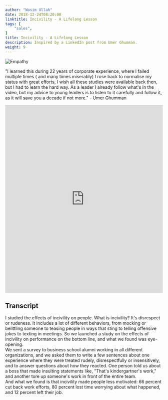 ```yaml
---
author: "Wasim Ullah"
date: 2018-12-24T08:20:00
linktitle: Incivility - A Lifelong Lesson
tags: [
    "sales",
]
title: Incivility - A Lifelong Lesson
description: Inspired by a LinkedIn post from Umer Ghumman.
weight: 9
---
```


![Empathy](/images/empathy.jpg)

"I learned this during 22 years of  corporate experience, where I failed multiple times ( and many times miserably)  I rose back to normalise my status with great efforts,  I wish all these studies were available back then,  but I had to learn the hard way. As a leader I already follow what's in the video, but my advice to young leaders is to listen to it carefully and follow it, as it will save you a decade if not more." - Umer Ghumman

<iframe src="https://www.linkedin.com/embed/feed/update/urn:li:ugcPost:6482856692534120448" height="600" width="100%" frameborder="0" allowfullscreen=""></iframe>

## Transcript
I studied the effects of incivility on people. What is incivility? It's disrespect or rudeness. It includes a lot of different behaviors, from mocking or belittling someone to teasing people in ways that sting to telling offensive jokes to texting in meetings. So we launched a study on the effects of incivility on performance on the bottom line, and what we found was eye-opening.<br>
We sent a survey to business school alumni working in all different organizations, and we asked them to write a few sentences about one experience where they were treated rudely, disrespectfully or insensitively, and to answer questions about how they reacted. One person told us about a boss that made insulting statements like, "That's kindergartner's work," and another tore up someone's work in front of the entire team.<br>
And what we found is that incivility made people less motivated: 66 percent cut back work efforts, 80 percent lost time worrying about what happened, and 12 percent left their job.
